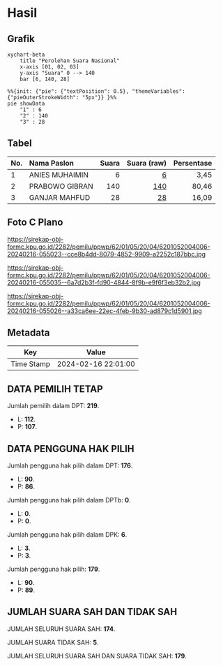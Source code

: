 # Hasil

## Grafik

```mermaid
xychart-beta
    title "Perolehan Suara Nasional"
    x-axis [01, 02, 03]
    y-axis "Suara" 0 --> 140
    bar [6, 140, 28]
```

```mermaid
%%{init: {"pie": {"textPosition": 0.5}, "themeVariables": {"pieOuterStrokeWidth": "5px"}} }%%
pie showData
    "1" : 6
    "2" : 140
    "3" : 28
```

## Tabel

| No. | Nama Paslon    | Suara | Suara (raw) | Persentase |
|:--- |:-------------- | -----:| -----------:| ----------:|
| 1   | ANIES MUHAIMIN | 6     | [6][p-1]    | 3,45       |
| 2   | PRABOWO GIBRAN | 140   | [140][p-2]  | 80,46      |
| 3   | GANJAR MAHFUD  | 28    | [28][p-3]   | 16,09      |


[p-1]: https://github.com/gigit-pemilu/pemilu-2024/blob/main/pilpres/hitung-suara/sub/62-kalimantan-tengah/sub/01-kotawaringin-barat/sub/05-pangkalan-lada/sub/2004-makarti-jaya/sub/006-tps/sub/paslon-1.txt
[p-2]: https://github.com/gigit-pemilu/pemilu-2024/blob/main/pilpres/hitung-suara/sub/62-kalimantan-tengah/sub/01-kotawaringin-barat/sub/05-pangkalan-lada/sub/2004-makarti-jaya/sub/006-tps/sub/paslon-2.txt
[p-3]: https://github.com/gigit-pemilu/pemilu-2024/blob/main/pilpres/hitung-suara/sub/62-kalimantan-tengah/sub/01-kotawaringin-barat/sub/05-pangkalan-lada/sub/2004-makarti-jaya/sub/006-tps/sub/paslon-3.txt

## Foto C Plano

https://sirekap-obj-formc.kpu.go.id/2282/pemilu/ppwp/62/01/05/20/04/6201052004006-20240216-055023--cce8b4dd-8079-4852-9909-a2252c187bbc.jpg

https://sirekap-obj-formc.kpu.go.id/2282/pemilu/ppwp/62/01/05/20/04/6201052004006-20240216-055035--6a7d2b3f-fd90-4844-8f9b-e9f6f3eb32b2.jpg

https://sirekap-obj-formc.kpu.go.id/2282/pemilu/ppwp/62/01/05/20/04/6201052004006-20240216-055026--a33ca6ee-22ec-4feb-9b30-ad879c1d5901.jpg


## Metadata

| Key        | Value               |
| ---------- | ------------------- |
| Time Stamp | 2024-02-16 22:01:00 |


## DATA PEMILIH TETAP

Jumlah pemilih dalam DPT: **219**.
 * L: **112**.
 * P: **107**.

## DATA PENGGUNA HAK PILIH

Jumlah pengguna hak pilih dalam DPT: **176**.
 * L: **90**.
 * P: **86**.

Jumlah pengguna hak pilih dalam DPTb: **0**.
 * L: **0**.
 * P: **0**.

Jumlah pengguna hak pilih dalam DPK: **6**.
 * L: **3**.
 * P: **3**.

Jumlah pengguna hak pilih: **179**.
 * L: **90**.
 * P: **89**.

## JUMLAH SUARA SAH DAN TIDAK SAH

JUMLAH SELURUH SUARA SAH: **174**.

JUMLAH SUARA TIDAK SAH: **5**.

JUMLAH SELURUH SUARA SAH DAN SUARA TIDAK SAH: **179**.


